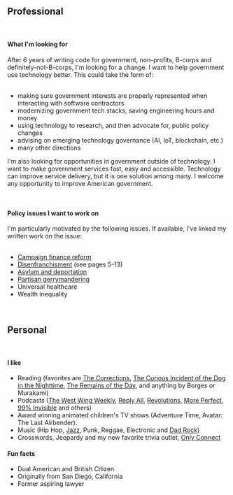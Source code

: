 ## Professional
<br>

#### What I'm looking for
After 6 years of writing code for government, non-profits, B-corps and definitely-not-B-corps, I'm looking for a change. I want to help government use technology better.
This could take the form of:
<br><br>
- making sure government interests are properly represented when interacting with software contractors
- modernizing government tech stacks, saving engineering hours and money
- using technology to research, and then advocate for, public policy changes
- advising on emerging technology governance (AI, IoT, blockchain, etc.)
- many other directions

I'm also looking for opportunities in government outside of technology. I want to make government services fast, easy and accessible. Technology can improve service delivery, but it is one solution among many. I welcome any opportunity to improve American government.

<br>

#### Policy issues I want to work on

I'm particularly motivated by the following issues. If available, I've linked my written work on the issue:
<br><br>

- [Campaign finance reform](/documents/AmendmentXXVIII_CampaignFinance.docx)
- [Disenfranchisment](/documents/ThePeoplesCheck_VotingRightsAndExecutiveAbuse.docx) (see pages 5-13)
- [Asylum and deportation](/documents/AsylumImmigration_PolicyPerspective.docx)
- [Partisan gerrymandering](/documents/AmendmentXXIX_PartisanGerrymandering.docx)
- Universal healthcare
- Wealth inequality

<br>

## Personal
<br>

#### I like
- Reading (favorites are [The Corrections](https://en.wikipedia.org/wiki/The_Corrections), [The Curious Incident of the Dog in the Nighttime](https://en.wikipedia.org/wiki/The_Curious_Incident_of_the_Dog_in_the_Night-Time), [The Remains of the Day](https://en.wikipedia.org/wiki/The_Remains_of_the_Day), and anything by Borges or Murakami)
- Podcasts ([The West Wing Weekly](http://thewestwingweekly.com/), [Reply All](https://gimletmedia.com/shows/reply-all), [Revolutions](https://thehistoryofrome.typepad.com/revolutions_podcast/), [More Perfect](https://www.wnycstudios.org/podcasts/radiolabmoreperfect), [99% Invisible](https://99percentinvisible.org/episodes/) and others)
- Award winning animated children's TV shows (Adventure Time, Avatar: The Last Airbender).
- Music (Hip Hop, [Jazz](https://www.youtube.com/watch?v=bRinfAmd3aY), Punk, Reggae, Electronic and [Dad Rock](https://www.youtube.com/watch?v=oEHBTjIYejE))
- Crosswords, Jeopardy and my new favorite trivia outlet, [Only Connect](https://www.youtube.com/watch?v=eIayorc4amA)

#### Fun facts

- Dual American and British Citizen
- Originally from San Diego, California
- Former aspiring lawyer